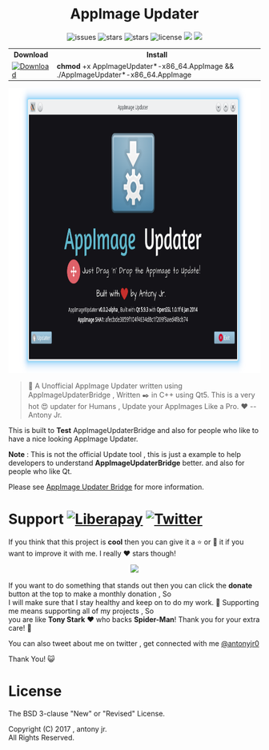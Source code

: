 <h1 align="center">AppImage Updater</h1>
<p align="center">
    <img src="https://img.shields.io/github/issues/antony-jr/AppImageUpdater.svg?style=flat-square" alt="issues" / >
    <img src="https://img.shields.io/github/forks/antony-jr/AppImageUpdater.svg?style=flat-square" alt="stars" / >
    <img src="https://img.shields.io/github/stars/antony-jr/AppImageUpdater.svg?style=flat-square" alt="stars" / >
    <img src="https://img.shields.io/github/license/antony-jr/AppImageUpdater.svg?style=flat-square" alt="license" />
    <a class="badge-align" href="https://www.codacy.com/app/antony-jr/AppImageUpdater?utm_source=github.com&amp;utm_medium=referral&amp;utm_content=antony-jr/AppImageUpdater&amp;utm_campaign=Badge_Grade"><img src="https://api.codacy.com/project/badge/Grade/a8b7aca6d0104becaebb7c9c9a4a4bb6"/></a>
    <a class="badge-align" href="https://travis-ci.org/antony-jr/AppImageUpdater"><img src="https://img.shields.io/travis/antony-jr/AppImageUpdater.svg?style=flat-square" / > </a>
</p>

<p align="center">
<table>
  <tr>
    <th >Download<br></th>
    <th >Install</th>
  </tr>
  <tr>
    <td >
    <a href="https://github.com/antony-jr/AppImageUpdater/releases/tag/continuous">
    <img src="https://img.shields.io/badge/Get%20the%20Latest%20AppImage-x86__64-brightgreen.svg?style=for-the-badge" alt="Download" / >
    </a>
    </td>
    <td ><b>chmod</b> +x AppImageUpdater*-x86_64.AppImage &amp;&amp; ./AppImageUpdater*-x86_64.AppImage<br></td>
  </tr>
</table>
</p>


<p align="center">
  <img src=".img/poster.png" height="570px" width=auto alt="AppImage Updater">  <br>
</p>

> :rocket: A Unofficial AppImage Updater written using AppImageUpdaterBridge , Written :black_nib: in C++ using Qt5. This is a very hot
> :heart_eyes: updater for Humans , Update your AppImages Like a Pro. :heart:
> -- Antony Jr.


This is built to **Test** AppImageUpdaterBridge and also for people who like to have a nice looking AppImage Updater.

**Note** : This is not the official Update tool , this is just a example to help developers to understand **AppImageUpdaterBridge** better.
and also for people who like Qt.

Please see [AppImage Updater Bridge](https://github.com/antony-jr/AppImageUpdaterBridge) for more information.

# Support [![Liberapay](https://liberapay.com/assets/widgets/donate.svg)](https://liberapay.com/antonyjr/donate) [![Twitter](https://img.shields.io/twitter/url/https/github.com/antony-jr/AIUpdateInformation.svg?style=social)](https://twitter.com/intent/tweet?text=Checkout%20the%20new%20AppImage%20Updater%20by%20%40antonyjr0%20%2C%20its%20really%20cool%20%2C%20Get%20it%20at%20https%3A%2F%2Fgithub.com%2Fantony-jr%2FAppImageUpdater)

If you think that this project is **cool** then you can give it a :star: or :fork_and_knife: it if you want to improve it with me. I really :heart: stars though!   

<p align="center">
    <a href="https://liberapay.com/antonyjr/donate">
       <img src="https://liberapay.com/assets/widgets/donate.svg">
    </a>
</p>


If you want to do something that stands out then you can click the **donate** button at the top to make a monthly donation , So   
I will make sure that I stay healthy and keep on to do my work. :briefcase: Supporting me means supporting all of my projects , So   
you are like **Tony Stark** :heart: who backs **Spider-Man**! Thank you for your extra care! :dog:   

You can also tweet about me on twitter , get connected with me [@antonyjr0](https://twitter.com/antonyjr0)

Thank You! :smiley_cat:

# License

The BSD 3-clause "New" or "Revised" License.

Copyright (C) 2017 , antony jr.   
All Rights Reserved.
